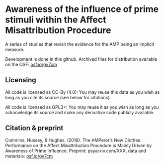 # Awareness of the influence of prime stimuli within the Affect Misattribution Procedure

A series of studies that revisit the evidence for the AMP being an implicit measure.

Development is done in this github. Archived files for distribution available on the OSF: [osf.io/gv7cm](https://www.osf.io/gv7cm)

## Licensing 

All code is licensed as CC-By (4.0): You may reuse this data as you wish as long as you cite its source (see below for citations).

All code is licensed as GPL3+: You may reuse it as you wish as long as you acknowledge its source and make any derivative code publicly available.

## Citation & preprint

Cummins, Hussey, & Hughes. (2019). The AMPeror’s New Clothes: Performance on the Affect Misattribution Procedure is Mainly Driven by Awareness of Prime Influence. Preprint: psyarxiv.com/XXX, data and materials: [osf.io/gv7cm](https://www.osf.io/gv7cm)